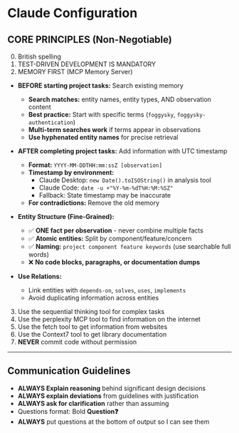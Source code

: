 # Claude Configuration

## CORE PRINCIPLES (Non-Negotiable)

0. British spelling
1. TEST-DRIVEN DEVELOPMENT IS MANDATORY
2. MEMORY FIRST (MCP Memory Server)
  - **BEFORE starting project tasks:** Search existing memory
    - **Search matches:** entity names, entity types, AND observation content
    - **Best practice:** Start with specific terms (`foggysky`, `foggysky-authentication`)
    - **Multi-term searches work** if terms appear in observations
    - **Use hyphenated entity names** for precise retrieval
  
  - **AFTER completing project tasks:** Add information with UTC timestamp
    - **Format:** `YYYY-MM-DDTHH:mm:ssZ [observation]`
    - **Timestamp by environment:**
      - Claude Desktop: `new Date().toISOString()` in analysis tool
      - Claude Code: `date -u +"%Y-%m-%dT%H:%M:%SZ"`
      - Fallback: State timestamp may be inaccurate
    - **For contradictions:** Remove the old memory
  
  - **Entity Structure (Fine-Grained):**
    - ✅ **ONE fact per observation** - never combine multiple facts
    - ✅ **Atomic entities:** Split by component/feature/concern
    - ✅ **Naming:** `project component feature keywords` (use searchable full words)
    - ❌ **No code blocks, paragraphs, or documentation dumps**
  - **Use Relations:**
    - Link entities with `depends-on`, `solves`, `uses`, `implements`
    - Avoid duplicating information across entities
  
3. Use the sequential thinking tool for complex tasks
4. Use the perplexity MCP tool to find information on the internet
5. Use the fetch tool to get information from websites
6. Use the Context7 tool to get library documentation
7. **NEVER** commit code without permission

---

## Communication Guidelines

- **ALWAYS Explain reasoning** behind significant design decisions
- **ALWAYS explain deviations** from guidelines with justification
- **ALWAYS ask for clarification** rather than assuming
- Questions format: Bold **Question❓**
- **ALWAYS** put questions at the bottom of output so I can see them
